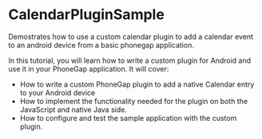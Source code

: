 CalendarPluginSample
====================

Demostrates how to use a custom calendar plugin to add a calendar event to an android device from a basic phonegap application.

In this tutorial, you will learn how to write a custom plugin for Android and use it in your PhoneGap application. It will cover:

<ul>
<li>How to write a custom PhoneGap plugin to add a native Calendar entry to your Android device</li>
<li>How to implement the functionality needed for the plugin on both the JavaScript and native Java side.</li>
<li>How to configure and test the sample application with the custom plugin.</li>
</ul>
